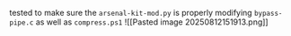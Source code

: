 tested to make sure the `arsenal-kit-mod.py` is properly modifying `bypass-pipe.c` as well as `compress.ps1`
![[Pasted image 20250812151913.png]]